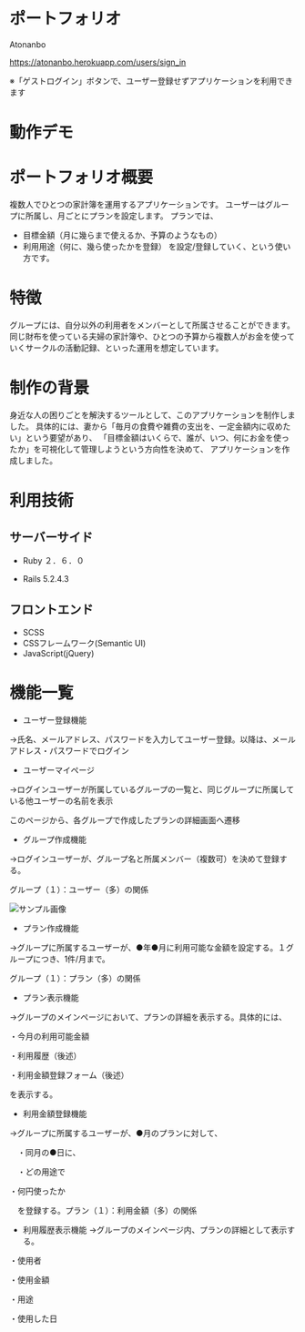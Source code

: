 # ポートフォリオ
Atonanbo

https://atonanbo.herokuapp.com/users/sign_in

※「ゲストログイン」ボタンで、ユーザー登録せずアプリケーションを利用できます

# 動作デモ

# ポートフォリオ概要

複数人でひとつの家計簿を運用するアプリケーションです。
ユーザーはグループに所属し、月ごとにプランを設定します。
プランでは、
- 目標金額（月に幾らまで使えるか、予算のようなもの）
- 利用用途（何に、幾ら使ったかを登録）
を設定/登録していく、という使い方です。

# 特徴
グループには、自分以外の利用者をメンバーとして所属させることができます。
同じ財布を使っている夫婦の家計簿や、ひとつの予算から複数人がお金を使っていくサークルの活動記録、といった運用を想定しています。


# 制作の背景
身近な人の困りごとを解決するツールとして、このアプリケーションを制作しました。
具体的には、妻から「毎月の食費や雑費の支出を、一定金額内に収めたい」という要望があり、
「目標金額はいくらで、誰が、いつ、何にお金を使ったか」を可視化して管理しようという方向性を決めて、
アプリケーションを作成しました。

# 利用技術
## サーバーサイド
* Ruby ２．６．０

* Rails 5.2.4.3

## フロントエンド
* SCSS
* CSSフレームワーク(Semantic UI)
* JavaScript(jQuery)

# 機能一覧
* ユーザー登録機能

→氏名、メールアドレス、パスワードを入力してユーザー登録。以降は、メールアドレス・パスワードでログイン

* ユーザーマイページ

→ログインユーザーが所属しているグループの一覧と、同じグループに所属している他ユーザーの名前を表示

このページから、各グループで作成したプランの詳細画面へ遷移


* グループ作成機能

→ログインユーザーが、グループ名と所属メンバー（複数可）を決めて登録する。

 グループ（１）：ユーザー（多）の関係
 
 ![サンプル画像](https://user-images.githubusercontent.com/41667847/94979361-22455a80-055d-11eb-9f4c-d1c5f706c431.jpg)

 
* プラン作成機能

→グループに所属するユーザーが、●年●月に利用可能な金額を設定する。１グループにつき、1件/月まで。

 グループ（１）：プラン（多）の関係
 
* プラン表示機能

→グループのメインページにおいて、プランの詳細を表示する。具体的には、

 ・今月の利用可能金額
 
 ・利用履歴（後述）
 
 ・利用金額登録フォーム（後述）
 
 を表示する。

* 利用金額登録機能

→グループに所属するユーザーが、●月のプランに対して、

　・同月の●日に、
 
　・どの用途で
 
  ・何円使ったか

　を登録する。プラン（１）：利用金額（多）の関係
 
* 利用履歴表示機能
→グループのメインページ内、プランの詳細として表示する。

 ・使用者
 
 ・使用金額
 
 ・用途
 
 ・使用した日
